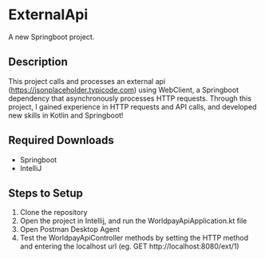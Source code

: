 # ExternalApi

A new Springboot project.

## Description

This project calls and processes an external api (https://jsonplaceholder.typicode.com) using WebClient, a Springboot dependency that asynchronously processes HTTP requests. Through this project, I gained experience in HTTP requests and API calls, and developed new skills in Kotlin and Springboot!

## Required Downloads

- Springboot
- IntelliJ

## Steps to Setup

1. Clone the repository
2. Open the project in Intellij, and run the WorldpayApiApplication.kt file
3. Open Postman Desktop Agent
4. Test the WorldpayApiController methods by setting the HTTP method and entering the localhost url (eg. GET http://localhost:8080/ext/1)
